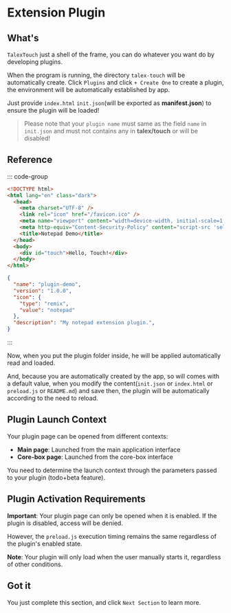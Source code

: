 # Extension Plugin

## What's

`TalexTouch` just a shell of the frame, you can do whatever you want do by developing plugins.

When the program is running, the directory `talex-touch` will be automatically create. Click `Plugins` and click `+ Create One` to create a plugin, the environment will be automatically established by app.

Just provide `index.html` `init.json`(will be exported as **manifest.json**) to ensure the plugin will be loaded!

> Please note that your `plugin name` must same as the field `name` in `init.json` and must not contains any in **talex/touch** or will be disabled!

## Reference

::: code-group

``` html [index.html]
<!DOCTYPE html>
<html lang="en" class="dark">
  <head>
    <meta charset="UTF-8" />
    <link rel="icon" href="/favicon.ico" />
    <meta name="viewport" content="width=device-width, initial-scale=1.0" />
    <meta http-equiv="Content-Security-Policy" content="script-src 'self' 'unsafe-inline';" />
    <title>Notepad Demo</title>
  </head>
  <body>
    <div id="touch">Hello, Touch!</div>
  </body>
</html>
```

``` JSON [init.json]
{
  "name": "plugin-demo",
  "version": "1.0.0",
  "icon": {
    "type": "remix",
    "value": "notepad"
  },
  "description": "My notepad extension plugin.",
}
```

:::

Now, when you put the plugin folder inside, he will be applied automatically read and loaded.

And, because you are automatically created by the app, so will comes with a default value, when you modify the content(`init.json` or `index.html` or `preload.js` or `README.md`) and save then, the plugin will be automatically according to the need to reload.

## Plugin Launch Context

Your plugin page can be opened from different contexts:
- **Main page**: Launched from the main application interface
- **Core-box page**: Launched from the core-box interface

You need to determine the launch context through the parameters passed to your plugin (todo+beta feature).

## Plugin Activation Requirements

**Important**: Your plugin page can only be opened when it is enabled. If the plugin is disabled, access will be denied.

However, the `preload.js` execution timing remains the same regardless of the plugin's enabled state.

**Note**: Your plugin will only load when the user manually starts it, regardless of other conditions.

## Got it

You just complete this section, and click `Next Section` to learn more.

